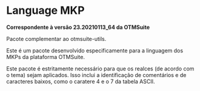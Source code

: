 # Language MKP

**Correspondente à versão 23.20210113_64 da OTMSuite**

Pacote complementar ao otmsuite-utils.

Este é um pacote desenvolvido especificamente para a linguagem dos MKPs da plataforma OTMSuite.

Este pacote é estritamente necessário para que os realces (de acordo com o tema) sejam aplicados. Isso inclui a identificação de comentários e de caracteres baixos, como o caratere 4 e o 7 da tabela ASCII.
